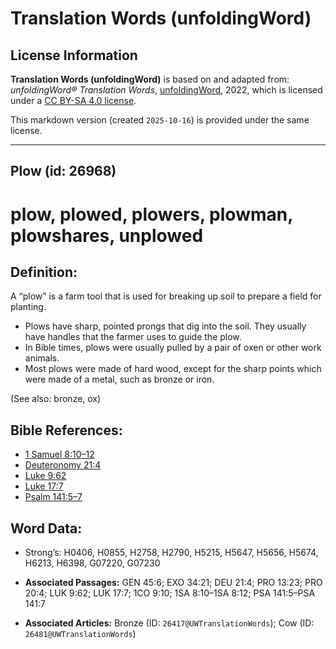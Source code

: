 # Translation Words (unfoldingWord)

## License Information

**Translation Words (unfoldingWord)** is based on and adapted from: _unfoldingWord® Translation Words_, [unfoldingWord](https://unfoldingword.org/utw), 2022, which is licensed under a [CC BY-SA 4.0 license](https://creativecommons.org/licenses/by-sa/4.0/legalcode.en).

This markdown version (created `2025-10-16`) is provided under the same license.



--------------------------------

## Plow (id: 26968)

plow, plowed, plowers, plowman, plowshares, unplowed
====================================================

Definition:
-----------

A “plow” is a farm tool that is used for breaking up soil to prepare a field for planting.

* Plows have sharp, pointed prongs that dig into the soil. They usually have handles that the farmer uses to guide the plow.
* In Bible times, plows were usually pulled by a pair of oxen or other work animals.
* Most plows were made of hard wood, except for the sharp points which were made of a metal, such as bronze or iron.

(See also: bronze, ox)

Bible References:
-----------------

* [1 Samuel 8:10–12](https://ref.ly/1Sam8:10-1Sam8:12)
* [Deuteronomy 21:4](https://ref.ly/Deut21:4)
* [Luke 9:62](https://ref.ly/Luke9:62)
* [Luke 17:7](https://ref.ly/Luke17:7)
* [Psalm 141:5–7](https://ref.ly/Ps141:5-Ps141:7)

Word Data:
----------

* Strong’s: H0406, H0855, H2758, H2790, H5215, H5647, H5656, H5674, H6213, H6398, G07220, G07230

* **Associated Passages:** GEN 45:6; EXO 34:21; DEU 21:4; PRO 13:23; PRO 20:4; LUK 9:62; LUK 17:7; 1CO 9:10; 1SA 8:10–1SA 8:12; PSA 141:5–PSA 141:7
* **Associated Articles:** Bronze (ID: `26417@UWTranslationWords`); Cow (ID: `26481@UWTranslationWords`)

